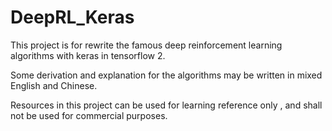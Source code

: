 # DeepRL_Keras
This project is for rewrite the famous deep reinforcement learning algorithms with keras in tensorflow 2. 

Some derivation and explanation for the algorithms may be written in mixed English and Chinese.

Resources in this project can be used for learning reference only , and shall not be used for commercial purposes.
